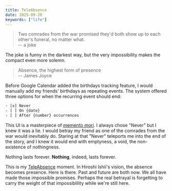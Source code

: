 ```yaml
---
title: TeleAbsence
date: 2025-09-20
keywords: ["life"]
---
```


> Two comrades from the war promised they'd both show up to each other's funeral, no matter what.  
> -- a joke

The joke is funny in the darkest way, but the very impossibility makes the compact even more solemn.

> Absence, the highest form of presence  
> -- James Joyce

Before Google Calendar added the birthdays tracking feature, I would manually add my friends' birthdays as repeating events. The system offered three options for when the recurring event should end:

```txt
- [x] Never
- [ ] On {date}
- [ ] After {number} occurrences
```

This UI is a masterpiece of [memento mori](https://en.wikipedia.org/wiki/Memento_mori). I always chose "Never" but I knew it was a lie. I would betray my friend as one of the comrades from the war would inevitably do. Staring at that "Never" teleports me into the end of the story, and I knew it would end with emptyness, a void, the non-existence of nothingness.

Nothing lasts forever. **Nothing**, indeed, lasts forever.

This is my [TeleAbsence](https://tangible.media.mit.edu/project/teleabsence/) moment. In Hiroshi Ishii's vision, the absence becomes presence. Here is there. Past and future are both now. We all have made those impossible promises. Perhaps the real betrayal is forgetting to carry the weight of that impossiblility while we're still here.

